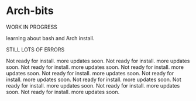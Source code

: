 # Arch-bits

WORK IN PROGRESS

learning about bash and Arch install.

STILL LOTS OF ERRORS

Not ready for install. more updates soon.
Not ready for install. more updates soon.
Not ready for install. more updates soon.
Not ready for install. more updates soon.
Not ready for install. more updates soon.
Not ready for install. more updates soon.
Not ready for install. more updates soon.
Not ready for install. more updates soon.
Not ready for install. more updates soon.
Not ready for install. more updates soon.
